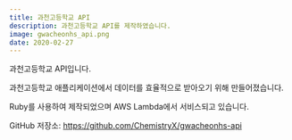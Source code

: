 ```yaml
---
title: 과천고등학교 API
description: 과천고등학교 API를 제작하였습니다.
image: gwacheonhs_api.png
date: 2020-02-27
---
```


과천고등학교 API입니다.

과천고등학교 애플리케이션에서 데이터를 효율적으로 받아오기 위해 만들어졌습니다.

Ruby를 사용하여 제작되었으며 AWS Lambda에서 서비스되고 있습니다.

GitHub 저장소: <https://github.com/ChemistryX/gwacheonhs-api>
